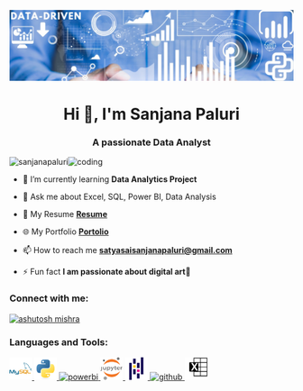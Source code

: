 ![logo](https://github.com/sanjanapaluri/sanjanapaluri/blob/main/1665578614824.jpg)
<h1 align="center">Hi 👋, I'm Sanjana Paluri</h1>
<h3 align="center">A passionate Data Analyst  </h3>
<img align="right"alt="coding"width="400"src="https://media.tenor.com/S59bPkT0pqcAAAAC/programming.gif">
<p align="left"> <img src="https://komarev.com/ghpvc/?username=sanjanapaluri&label=Profile%20views&color=0e75b6&style=flat" alt="sanjanapaluri" /> </p>

- 🔭 I’m currently learning **Data Analytics Project**

- 💬 Ask me about Excel, SQL, Power BI, Data Analysis

- 📄 My Resume [**Resume**](https://drive.google.com/file/d/1cWl3pLUkXlCrrTVGnif3PIEXNFXhUEtk/view?usp=drive_link)

- 🌐 My Portfolio [**Portolio**](https://sanjanapaluri.carrd.co/)

- 📫 How to reach me **satyasaisanjanapaluri@gmail.com**

- ⚡ Fun fact **I am passionate about digital art🎨**

<h3 align="left">Connect with me:</h3>
<p align="left">
<a href="https://www.linkedin.com/in/satyasaisanjanapaluri/" target="blank"><img align="center" src="https://raw.githubusercontent.com/rahuldkjain/github-profile-readme-generator/master/src/images/icons/Social/linked-in-alt.svg" alt="ashutosh mishra" height="30" width="40" /></a>

</p>

<h3 align="left">Languages and Tools:</h3>

<p align="left"> 
<a href="https://www.mysql.com/" target="_blank" rel="noreferrer"> <img src="https://raw.githubusercontent.com/devicons/devicon/master/icons/mysql/mysql-original-wordmark.svg" alt="mysql" width="40" height="40"/> </a> 
<a href="https://www.python.org" target="_blank" rel="noreferrer"> <img src="https://raw.githubusercontent.com/devicons/devicon/master/icons/python/python-original.svg" alt="python" width="40" height="40"/> </a> 
<a href="https://www.powerbi.com/" target="_blank" rel="noreferrer"> <img
src="https://logohistory.net/wp-content/uploads/2023/05/Power-BI-Logo-2013.png" alt="powerbi" width="40"
height="40"/> </a> 
<a href="https://www.jupyter.com/" target="_blank" rel="noreferrer"> <img                                              src="https://github.com/devicons/devicon/blob/master/icons/jupyter/jupyter-original-wordmark.svg" alt="jupyter" width="40"
height="40"/> </a> <a href="https://www.pandas.com/" target="_blank"  rel="noreferrer"> <img                                             src="https://raw.githubusercontent.com/devicons/devicon/2ae2a900d2f041da66e950e4d48052658d850630/icons/pandas/pandas-original.svg" alt="pandas" width="40" height = "40" /> </a> 
<a href="https://www.github.com/" target="_blank" rel="noreferrer"> <img  
src="https://github.githubassets.com/assets/GitHub-Mark-ea2971cee799.png" alt="github" width="40" height="40"/> </a> 
<a href="https://www.microsoft.com/en-in/microsoft-365/excel" target="_blank" rel="noreferrer"> <img
src="https://raw.githubusercontent.com/microsoft/PowerBI-Icons/2bf1c982fb24528eee1559a96a25eb534c175cfd/SVG/Excel-Workbook.svg" alt="Excel" width="40" height="40"/> </a>                                                                                                  
</p>




